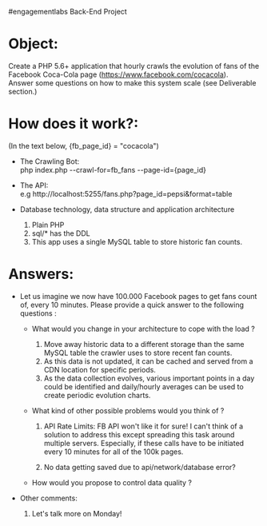  #engagementlabs Back-End Project 

Object:
======================================
Create a PHP 5.6+ application that hourly crawls the evolution of fans of the Facebook Coca-Cola page (https://www.facebook.com/cocacola).  
Answer some questions on how to make this system scale (see Deliverable section.)


How does it work?:
======================================

(In the text below, {fb_page_id} = "cocacola")

- The Crawling Bot:  
	php index.php --crawl-for=fb_fans --page-id={page_id}

- The API:  
	e.g http://localhost:5255/fans.php?page_id=pepsi&format=table

- Database technology, data structure and application architecture
	1. Plain PHP
	2. sql/* has the DDL
	3. This app uses a single MySQL table to store historic fan counts.


Answers:
======================================
- Let us imagine we now have 100.000 Facebook pages to get fans count of, every 10 minutes. Please provide a quick answer to the following questions :
    - What would you change in your architecture to cope with the load ?
    	1. Move away historic data to a different storage than the same MySQL table the crawler uses to store recent fan counts.
    	2. As this data is not updated, it can be cached and served from a CDN location for specific periods.
    	3. As the data collection evolves, various important points in a day could be identified and daily/hourly averages can be used to create periodic evolution charts.

    - What kind of other possible problems would you think of ?
    	1. API Rate Limits: FB API won't like it for sure! I can't think of a solution to address this except spreading this task around multiple servers. Especially, if these calls have to be initiated every 10 minutes for all of the 100k pages.

    	2. No data getting saved due to api/network/database error?

    - How would you propose to control data quality ?

- Other comments:
    1. Let's talk more on Monday!